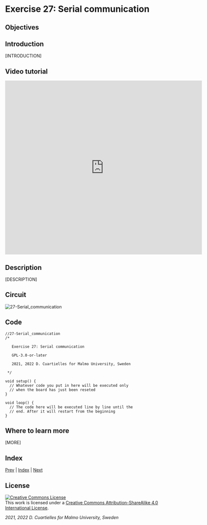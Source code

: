 # Exercise 27: Serial communication

## Objectives



## Introduction

[INTRODUCTION]





## Video tutorial

<iframe src="https://player.vimeo.com/video/528549597?h=ffb1176fd9" width="640" height="564" frameborder="0" allow="autoplay; fullscreen" allowfullscreen></iframe>

## Description

[DESCRIPTION]

## Circuit

![27-Serial_communication]()

## Code

```c_cpp
//27-Serial_communication
/*

   Exercise 27: Serial communication

   GPL-3.0-or-later

   2021, 2022 D. Cuartielles for Malmo University, Sweden

 */

void setup() {
  // Whatever code you put in here will be executed only 
  // when the board has just been reseted
}

void loop() {
  // The code here will be executed line by line until the 
  // end. After it will restart from the beginning
}
```

## Where to learn more

[MORE]

## Index

[Prev](../26-Experiment_with_actuators/26-Experiment_with_actuators.md) |  [Index](../course_index.md) |  [Next](../28-HackerNight_rubber_ducky/28-HackerNight_rubber_ducky.md)

## License

<a rel="license" href="http://creativecommons.org/licenses/by-sa/4.0/"><img alt="Creative Commons License" style="border-width:0" src="https://i.creativecommons.org/l/by-sa/4.0/80x15.png" /></a><br />This work is licensed under a <a rel="license" href="http://creativecommons.org/licenses/by-sa/4.0/">Creative Commons Attribution-ShareAlike 4.0 International License</a>.

*2021, 2022 D. Cuartielles for Malmo University, Sweden*
